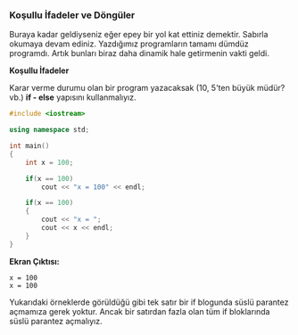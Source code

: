 ### Koşullu İfadeler ve Döngüler

Buraya kadar geldiyseniz eğer epey bir yol kat ettiniz demektir. Sabırla okumaya devam ediniz.
Yazdığımız programların tamamı dümdüz programdı. Artık bunları biraz daha dinamik hale getirmenin 
vakti geldi.

**Koşullu İfadeler**

Karar verme durumu olan bir program yazacaksak (10, 5'ten büyük müdür? vb.) **if - else** yapısını 
kullanmalıyız. 

```c++
#include <iostream>

using namespace std;

int main()
{
    int x = 100;

    if(x == 100)
        cout << "x = 100" << endl;

    if(x == 100)
    {
        cout << "x = ";
        cout << x << endl;
    }
}
```

**Ekran Çıktısı:**

```
x = 100
x = 100
```

Yukarıdaki örneklerde görüldüğü gibi tek satır bir if blogunda süslü parantez açmamıza gerek yoktur. Ancak
bir satırdan fazla olan tüm if bloklarında süslü parantez açmalıyız.